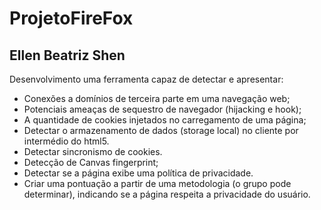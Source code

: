 # ProjetoFireFox

## Ellen Beatriz Shen

Desenvolvimento uma ferramenta capaz de detectar e apresentar:
- Conexões a domínios de terceira parte em uma navegação web;
- Potenciais ameaças de sequestro de navegador (hijacking e hook);
- A quantidade de cookies injetados no carregamento de uma página;
- Detectar o armazenamento de dados (storage local) no cliente por intermédio do html5.
- Detectar sincronismo de cookies.
- Detecção de Canvas fingerprint;
- Detectar se a página exibe uma política de privacidade.
- Criar uma pontuação a partir de uma metodologia (o grupo pode determinar), indicando se a página respeita a privacidade do usuário.
